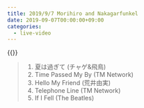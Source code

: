 ```yaml
---
title: 2019/9/7 Morihiro and Nakagarfunkel
date: 2019-09-07T00:00:00+09:00
categories:
  - live-video
---
```


{{<youtube vlbGJy4C9jg>}}

> 1. 夏は過ぎて (チャゲ&飛鳥)  
> 2. Time Passed My By (TM Network)
> 3. Hello My Friend (荒井由実)  
> 4. Telephone Line (TM Network)
> 5. If I Fell (The Beatles)

